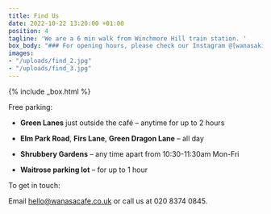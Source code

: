 ```yaml
---
title: Find Us
date: 2022-10-22 13:20:00 +01:00
position: 4
tagline: 'We are a 6 min walk from Winchmore Hill train station. '
box_body: "### For opening hours, please check our Instagram @[wanasakitchen](https://instagram.com/wanasakitchen)"
images:
- "/uploads/find_2.jpg"
- "/uploads/find_3.jpg"
---
```


{% include _box.html %}

Free parking:

* **Green Lanes** just outside the café – anytime for up to 2 hours

* **Elm Park Road**, **Firs Lane**, **Green Dragon Lane** – all day

* **Shrubbery Gardens** – any time apart from 10:30-11:30am Mon-Fri

* **Waitrose parking lot** – for up to 1 hour

To get in touch:

Email [hello@wanasacafe.co.uk](mailto:hello@wanasacafe.co.uk) or call us at 020 8374 0845.